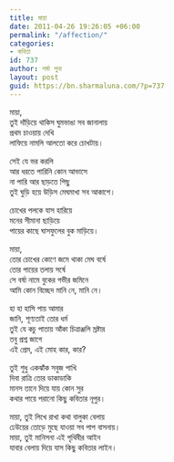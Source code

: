 ```yaml
---
title: মায়া
date: 2011-04-26 19:26:05 +06:00
permalink: "/affection/"
categories:
- কবিতা
id: 737
author: শর্মা লুনা
layout: post
guid: https://bn.sharmaluna.com/?p=737
---
```


মায়া,  
তুই দাঁড়িয়ে থাকিস ঘুমভাঙা সব জানালায়  
প্রথম চাওয়ায় দেখি  
লাফিয়ে নামলি আলতো করে চোখটায়।

সেই যে ভর করলি  
আর ধরতে পারিনি কোন আভাসে  
না পারি আর ছাড়তে পিছু  
তুই ঘুড়ি হয়ে উড়িস মেঘমাখা সব আকাশে।

চোখের পলকে যাস হারিয়ে  
মনের সীমানা ছাড়িয়ে  
পায়ের কাছে ঘাসফুলের বুক মাড়িয়ে।

মায়া,  
তোর চোখের কোণে জমে থাকা মেঘ বর্ষে  
তোর পায়ের তলায় সর্ষে  
সে বর্ষা নামে বুকের গভীর জমিনে  
আমি কোন বিচ্ছেদ মানি নে, মানি নে।

হা হা হাসি পায় আমার  
জানি, শূণ্যতাই তোর ধর্ম  
তুই যে কচু পাতায় আঁকা চিত্রাঞ্জলি স্রষ্টার  
তবু প্রশ্ন জাগে  
এই প্রেম, এই মোহ কার, কার?

তুই শুধু একঝাঁক সবুজ পাখি  
দিবা রাত্রি তোর ডাকাডাকি  
মানস তানে দিয়ে যায় কোন সুর  
কথার পায়ে পরানো কিছু কবিতার নূপুর।

মায়া, তুই লিখে রাখা কথা বালুকা বেলায়  
ঢেউয়ের তোড়ে মুছে যাওয়া সব পাপ বাসনায়।  
মায়া, তুই মানিসনা এই পৃথিবীর আইন  
যাবার বেলায় দিয়ে যাস কিছু কবিতার লাইন।